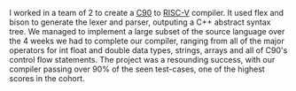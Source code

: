 I worked in a team of 2 to create a [C90](https://en.wikipedia.org/wiki/ANSI_C) to [RISC-V](https://github.com/riscv/riscv-isa-manual/releases/download/20240411/unpriv-isa-asciidoc.pdf) compiler. It used flex and bison to generate the lexer and parser, outputing a C++ abstract syntax tree. We managed to implement a large subset of the source language over the 4 weeks we had to complete our compiler, ranging from all of the major operators for int float and double data types, strings, arrays and all of C90's control flow statements. The project was a resounding success, with our compiler passing over 90% of the seen test-cases, one of the highest scores in the cohort.  
